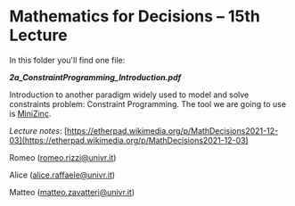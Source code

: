 # Mathematics for Decisions – 15th Lecture

In this folder you'll find one file:

***2a\_ConstraintProgramming\_Introduction.pdf***

Introduction to another paradigm widely used to model and solve constraints problem: Constraint Programming.
The tool we are going to use is [MiniZinc](https://www.minizinc.org/).

*Lecture notes*: [https://etherpad.wikimedia.org/p/MathDecisions2021-12-03](https://etherpad.wikimedia.org/p/MathDecisions2021-12-03)

Romeo (romeo.rizzi@univr.it)

Alice (alice.raffaele@univr.it)

Matteo (matteo.zavatteri@univr.it)
